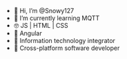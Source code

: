 - 👋 Hi, I’m @Snowy127
- 🌱 I’m currently learning MQTT
- 🤓 JS | HTML | CSS
- 💞️ Angular
- 🦆 Information technology integrator
- 🐧 Cross-platform software developer
<!---
- 👀 I’m interested in ...
- 🌱 I’m currently learning MQTT
- 💞️ I’m looking to collaborate on ...
- 📫 How to reach me ...
--->

<!---
Snowy127/Snowy127 is a ✨ special ✨ repository because its `README.md` (this file) appears on your GitHub profile.
You can click the Preview link to take a look at your changes.
--->
